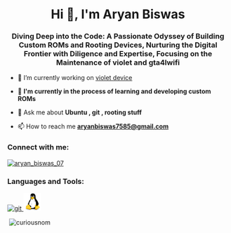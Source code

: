 <h1 align="center">Hi 👋, I'm Aryan Biswas</h1>
<h3 align="center">Diving Deep into the Code: A Passionate Odyssey of Building Custom ROMs and Rooting Devices, Nurturing the Digital Frontier with Diligence and Expertise, Focusing on the Maintenance of violet and gta4lwifi</h3>

- 🔭 I’m currently working on [violet device](https://github.com/CuriousNom/chaste_device_xiaomi_violet.git)

- 🌱 **I'm currently in the process of learning and developing custom ROMs**

- 💬 Ask me about **Ubuntu , git , rooting stuff**

- 📫 How to reach me **aryanbiswas7585@gmail.com**

<h3 align="left">Connect with me:</h3>
<p align="left">
<a href="https://instagram.com/aryan_biswas_07" target="blank"><img align="center" src="https://raw.githubusercontent.com/rahuldkjain/github-profile-readme-generator/master/src/images/icons/Social/instagram.svg" alt="aryan_biswas_07" height="30" width="40" /></a>
</p>

<h3 align="left">Languages and Tools:</h3>
<p align="left"> <a href="https://git-scm.com/" target="_blank" rel="noreferrer"> <img src="https://www.vectorlogo.zone/logos/git-scm/git-scm-icon.svg" alt="git" width="40" height="40"/> </a> <a href="https://www.linux.org/" target="_blank" rel="noreferrer"> <img src="https://raw.githubusercontent.com/devicons/devicon/master/icons/linux/linux-original.svg" alt="linux" width="40" height="40"/> </a> </p>

<p>&nbsp;<img align="center" src="https://github-readme-stats.vercel.app/api?username=curiousnom&show_icons=true&locale=en" alt="curiousnom" /></p>
